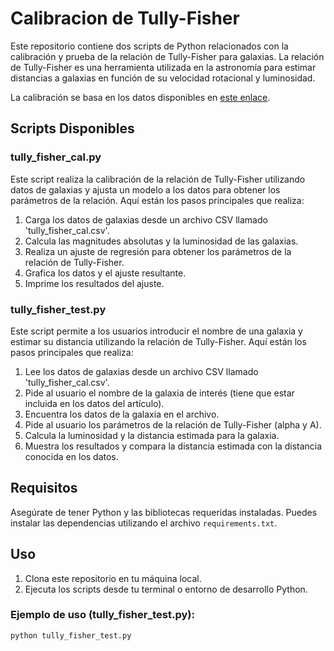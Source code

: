 # Calibracion de Tully-Fisher 

Este repositorio contiene dos scripts de Python relacionados con la calibración y prueba de la relación de Tully-Fisher para galaxias. La relación de Tully-Fisher es una herramienta utilizada en la astronomía para estimar distancias a galaxias en función de su velocidad rotacional y luminosidad.

La calibración se basa en los datos disponibles en [este enlace](https://academic.oup.com/mnras/article/463/4/4052/2646316).

## Scripts Disponibles

### tully_fisher_cal.py

Este script realiza la calibración de la relación de Tully-Fisher utilizando datos de galaxias y ajusta un modelo a los datos para obtener los parámetros de la relación. Aquí están los pasos principales que realiza:

1. Carga los datos de galaxias desde un archivo CSV llamado 'tully_fisher_cal.csv'.
2. Calcula las magnitudes absolutas y la luminosidad de las galaxias.
3. Realiza un ajuste de regresión para obtener los parámetros de la relación de Tully-Fisher.
4. Grafica los datos y el ajuste resultante.
5. Imprime los resultados del ajuste.

### tully_fisher_test.py

Este script permite a los usuarios introducir el nombre de una galaxia y estimar su distancia utilizando la relación de Tully-Fisher. Aquí están los pasos principales que realiza:

1. Lee los datos de galaxias desde un archivo CSV llamado 'tully_fisher_cal.csv'.
2. Pide al usuario el nombre de la galaxia de interés (tiene que estar incluida en los datos del artículo).
3. Encuentra los datos de la galaxia en el archivo.
4. Pide al usuario los parámetros de la relación de Tully-Fisher (alpha y A).
5. Calcula la luminosidad y la distancia estimada para la galaxia.
6. Muestra los resultados y compara la distancia estimada con la distancia conocida en los datos.

## Requisitos

Asegúrate de tener Python y las bibliotecas requeridas instaladas. Puedes instalar las dependencias utilizando el archivo `requirements.txt`.

## Uso

1. Clona este repositorio en tu máquina local.
2. Ejecuta los scripts desde tu terminal o entorno de desarrollo Python.

### Ejemplo de uso (tully_fisher_test.py):

```bash
python tully_fisher_test.py
```
